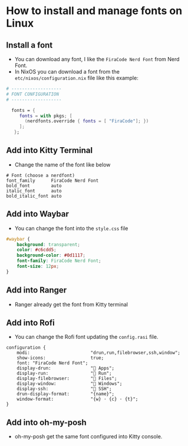 # How to install and manage fonts on Linux

## Install a font

- You can download any font, I like the `FiraCode Nerd Font` from Nerd Font.
- In NixOS you can download a font from the `etc/nixos/configuration.nix` file like this example:

```nix
# -------------------
# FONT CONFIGURATION
# ------------------- 

  fonts = {
     fonts = with pkgs; [
       (nerdfonts.override { fonts = [ "FiraCode"]; })
     ];
   };
```

## Add into Kitty Terminal

- Change the name of the font like below

```shell
# Font (choose a nerdfont)
font_family      FiraCode Nerd Font
bold_font        auto
italic_font      auto
bold_italic_font auto
```

## Add into Waybar

- You can change the font into the `style.css` file

```css
#waybar {
    background: transparent;
    color: #c6cdd5;
    background-color: #0d1117;
    font-family: FiraCode Nerd Font;
    font-size: 12px;
}
```

## Add into Ranger

- Ranger already get the font from Kitty terminal

## Add into Rofi

- You can change the Rofi font updating the `config.rasi` file.

```shell
configuration {
	modi:                       "drun,run,filebrowser,ssh,window";
    show-icons:                 true;
    font: "FiraCode Nerd Font";
    display-drun:               "💽 Apps";
    display-run:                " Run";
    display-filebrowser:        " Files";
    display-window:             " Windows";
	display-ssh:                " SSH";
	drun-display-format:        "{name}";
	window-format:              "{w} · {c} · {t}";
}
```

## Add into oh-my-posh

- oh-my-posh get the same font configured into Kitty console.